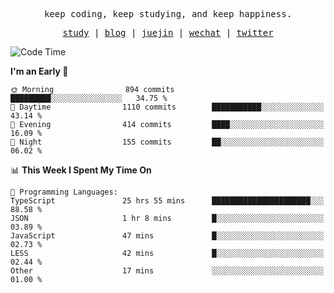 <p align="center">
  <samp>
    <span>keep coding, keep studying, and keep happiness.</span>
  </samp>
</p>

<p align="center">
  <samp>
    <a href="https://github.com/ouduidui/fe-study">study</a> |
    <a href="https://deweyou.me">blog</a>  |
    <a href="https://juejin.cn/user/4309700183594366">juejin</a> |
    <a href="https://user-images.githubusercontent.com/54696834/165071004-6509e3f2-90c3-448c-9d92-3da42b0c2021.jpeg">wechat</a> |
    <a href="https://twitter.com/ouduidui">twitter</a>
  </samp>
</p>

<!--START_SECTION:waka-->
![Code Time](http://img.shields.io/badge/Code%20Time-2%2C664%20hrs%2033%20mins-blue)

**I'm an Early 🐤** 

```text
🌞 Morning                894 commits         █████████░░░░░░░░░░░░░░░░   34.75 % 
🌆 Daytime                1110 commits        ███████████░░░░░░░░░░░░░░   43.14 % 
🌃 Evening                414 commits         ████░░░░░░░░░░░░░░░░░░░░░   16.09 % 
🌙 Night                  155 commits         ██░░░░░░░░░░░░░░░░░░░░░░░   06.02 % 
```


📊 **This Week I Spent My Time On** 

```text
💬 Programming Languages: 
TypeScript               25 hrs 55 mins      ██████████████████████░░░   88.58 % 
JSON                     1 hr 8 mins         █░░░░░░░░░░░░░░░░░░░░░░░░   03.89 % 
JavaScript               47 mins             █░░░░░░░░░░░░░░░░░░░░░░░░   02.73 % 
LESS                     42 mins             █░░░░░░░░░░░░░░░░░░░░░░░░   02.44 % 
Other                    17 mins             ░░░░░░░░░░░░░░░░░░░░░░░░░   01.00 % 
```


<!--END_SECTION:waka-->
